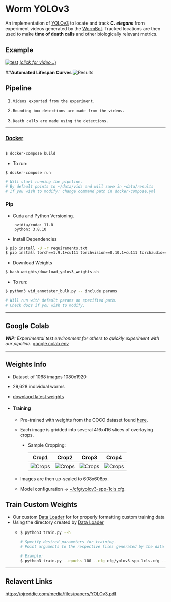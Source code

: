 # Worm YOLOv3
An implementation of [YOLOv3](https://pjreddie.com/media/files/papers/YOLOv3.pdf) to locate and track ***C. elegans*** from experiment videos generated by the [WormBot](https://github.com/JasonNPitt/wormbot). Tracked locations are then used to make **time of death calls** and other biologically relevant metrics.

## Example
[![test](https://img.youtube.com/vi/pzxg0H6FQl4/0.jpg)](
https://youtu.be/pzxg0H6FQl4)
[(*click for video...*)](https://youtu.be/pzxg0H6FQl4)

##**Automated Lifespan Curves**
![Results](https://drive.google.com/uc?export=view&id=17aDlpJQs5MTnbJ5adh5O5VaTPIiQ6zPY)

##  Pipeline
1. `Videos exported from the experiment.`
<!-- ![RawImage](https://drive.google.com/uc?export=view&id=12lVwhj4M3lJ-vphTHwiZpAzlrpbshwtB) -->
2. `Bounding box detections are made from the videos.`
<!-- 3. ![Processed](https://drive.google.com/uc?export=view&id=1yIYDmaFXVnej_rslTmtlnQ9hPwHkFc7T) -->
3. `Death calls are made using the detections.`


---

### [Docker](https://docs.docker.com/compose/install/)

```bash

$ docker-compose build
```
* To run:
```bash
$ docker-compose run

# Will start running the pipeline.
# By default points to ~/data/vids and will save in ~data/results
# If you wish to modify: change command path in docker-compose.yml
```

### Pip
* Cuda and Python Versioning.

```
    nvidia/cuda: 11.0
    python: 3.8.10
```

* Install Dependencies

```bash
$ pip install -U -r requirements.txt
$ pip install torch==1.9.1+cu111 torchvision==0.10.1+cu111 torchaudio==0.9.1 -f https://download.pytorch.org/whl/torch_stable.html
```

* Download Weights

```bash
$ bash weights/download_yolov3_weights.sh
```

* To run:

```bash
$ python3 vid_annotater_bulk.py -- include params

# Will run with default params on specified path.
# Check docs if you wish to modify.
```


---

## Google Colab

***WIP:***
*Experimental test environment for others to quickly experiment with our pipeline.*
[google colab env](https://colab.research.google.com/drive/1h41DYVcNlJCKzw9ggBItEPgXwI09mGX6?usp=sharing)

---

## Weights Info

* Dataset of 1068 images 1080x1920
* 29,628 individual worms
* [downlaod latest weights](https://www.dropbox.com/sh/xx4kalzjxrkej26/AABzftltaYpoQiyNhkwQQOqCa?dl=1)

* #### Training
  * Pre-trained with weights from the COCO dataset found [here](https://pjreddie.com/media/files/yolov3-spp.weights).
  * Each image is gridded into several 416x416 slices of overlaying crops.
    * Sample Cropping:

      | Crop1 | Crop2 | Crop3 | Crop4 |
      | ----- | ----- | ----- | ----- |
      |  ![Crops](https://drive.google.com/uc?export=view&id=1bgnw-oaV3q2784TXzcWQg_DbM1zkNSft)| ![Crops](https://drive.google.com/uc?export=view&id=14U1OxpQSdBbYyXIlC6cEclB3XiTBWoBn)| ![Crops](https://drive.google.com/uc?export=view&id=18VkqCZxylZ0PBe3Lj8cHHZr_VMph9Aoq)| ![Crops](https://drive.google.com/uc?export=view&id=18VkqCZxylZ0PBe3Lj8cHHZr_VMph9Aoq)

  * Images are then up-scaled to 608x608px.
  * Model configuration -> [~/cfg/yolov3-spp-1cls.cfg](~/cfg/yolov3-spp-1cls.cfg).




## Train Custom Weights
* Our custom [Data Loader](https://github.com/paolobif/DataLoader-Worm-Yolo3) for for properly formatting custom training data
* Using the directory created by [Data Loader](https://github.com/paolobif/DataLoader-Worm-Yolo3)
  * ```bash
    $ python3 train.py --h

    # Specify desired parameters for training.
    # Point arguments to the respective files generated by the data loader

    # Example:
    $ python3 train.py --epochs 100 --cfg cfg/yolov3-spp-1cls.cfg --data your/folder.data --img-size 608 --rect --single-cls
    ```









----
## Relavent Links

 https://pjreddie.com/media/files/papers/YOLOv3.pdf


<!-- ![worm](https://drive.google.com/uc?export=view&id=182g1x387z_wbBZYfqR3Ny56zVho3IV-C) -->